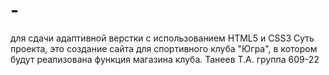 # -
для сдачи адаптивной верстки с использованием HTML5 и CSS3
Суть проекта, это создание сайта для спортивного клуба "Югра", в котором будут реализована функция магазина клуба.
Танеев Т.А. группа 609-22

